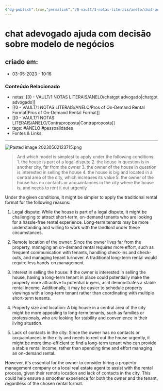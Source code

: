 ```yaml
---
{"dg-publish":true,"permalink":"/0-vault/1-notas-literais/anelo/chat-adevogado-ajuda-com-decisao-sobre-modelo-de-negocios/","tags":["ANELO","pessoalidades"],"dgHomeLink":true,"dgShowLocalGraph":true,"dgShowFileTree":true,"dgEnableSearch":true}
---
```


# chat adevogado ajuda com decisão sobre modelo de negócios

## criado em: 
-  03-05-2023 - 10:16

### Conteúdo Relacionado
- notas: [[0 - VAULT/1 NOTAS LITERAIS/ANELO/chatgpt advogado\|chatgpt advogado]]
- [[0 - VAULT/1 NOTAS LITERAIS/ANELO/Pros of On-Demand Rental Format\|Pros of On-Demand Rental Format]]
- [[0 - VAULT/1 NOTAS LITERAIS/ANELO/Contraproposta\|Contraproposta]]
- tags: #ANELO #pessoalidades 
- Fontes & Links: 

---


![Pasted image 20230502123715.png](/img/user/0%20-%20VAULT/1%20NOTAS%20LITERAIS/ANELO/Pasted%20image%2020230502123715.png)

>And which model is simplest to apply under the following conditions:
	1. the house is part of a legal dispute
	2. the house in question is in another city, far from the owner 
	3. the owner of the house in question is interested in selling the house
	4. the house is big and located in a central area of the city, which increases its value
	5. the owner of the house has no contacts or acquaintances in the city where the house is, and needs to rent it out urgently


Under the given conditions, it might be simpler to apply the traditional rental format for the following reasons:

1. Legal dispute: While the house is part of a legal dispute, it might be challenging to attract short-term, on-demand tenants who are looking for a hassle-free rental experience. Long-term tenants may be more understanding and willing to work with the landlord under these circumstances.

2. Remote location of the owner: Since the owner lives far from the property, managing an on-demand rental requires more effort, such as frequent communication with tenants, handling check-ins and check-outs, and managing tenant turnover. A traditional long-term rental would require less hands-on management.

3. Interest in selling the house: If the owner is interested in selling the house, having a long-term tenant in place could potentially make the property more attractive to potential buyers, as it demonstrates a stable rental income. Additionally, it may be easier to schedule property viewings with a long-term tenant rather than coordinating with multiple short-term tenants.

4. Property size and location: A big house in a central area of the city might be more appealing to long-term tenants, such as families or professionals, who are looking for stability and convenience in their living situation.

5. Lack of contacts in the city: Since the owner has no contacts or acquaintances in the city and needs to rent out the house urgently, it might be more time-efficient to find a long-term tenant who can provide a stable rental income, rather than spending time and effort managing an on-demand rental.

However, it's essential for the owner to consider hiring a property management company or a local real estate agent to assist with the rental process, given their remote location and lack of contacts in the city. This could help ensure a smoother experience for both the owner and the tenant, regardless of the chosen rental format.